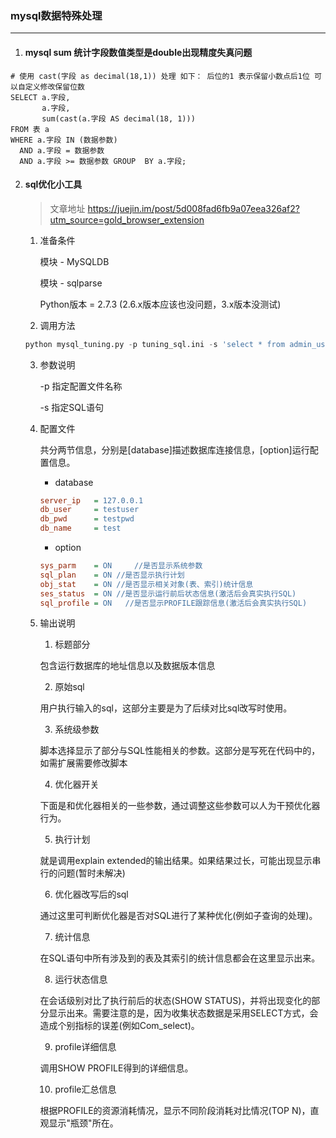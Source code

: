 ### mysql数据特殊处理

---

1. #### mysql sum 统计字段数值类型是double出现精度失真问题

```mysql
# 使用 cast(字段 as decimal(18,1)) 处理 如下： 后位的1 表示保留小数点后1位 可以自定义修改保留位数
SELECT a.字段,
       a.字段,
       sum(cast(a.字段 AS decimal(18, 1)))
FROM 表 a
WHERE a.字段 IN (数据参数)
  AND a.字段 = 数据参数
  AND a.字段 >= 数据参数 GROUP  BY a.字段;
```

2. #### sql优化小工具

   > 文章地址 https://juejin.im/post/5d008fad6fb9a07eea326af2?utm_source=gold_browser_extension

   1. 准备条件

      模块 - MySQLDB

      模块 - sqlparse

      Python版本 = 2.7.3 (2.6.x版本应该也没问题，3.x版本没测试)

   2. 调用方法

   ```python
   python mysql_tuning.py -p tuning_sql.ini -s 'select * from admin_user'
   ```

   3. 参数说明

      -p 指定配置文件名称

      -s 指定SQL语句

   4. 配置文件

      共分两节信息，分别是[database]描述数据库连接信息，[option]运行配置信息。

      - database

      ```ini
      server_ip   = 127.0.0.1
      db_user     = testuser
      db_pwd      = testpwd
      db_name     = test
      ```

      - option

      ```ini
      sys_parm    = ON     //是否显示系统参数
      sql_plan    = ON //是否显示执行计划
      obj_stat    = ON //是否显示相关对象(表、索引)统计信息
      ses_status  = ON //是否显示运行前后状态信息(激活后会真实执行SQL)
      sql_profile = ON   //是否显示PROFILE跟踪信息(激活后会真实执行SQL)
      ```

   5. 输出说明

      1. 标题部分

      包含运行数据库的地址信息以及数据版本信息

      2. 原始sql

      用户执行输入的sql，这部分主要是为了后续对比sql改写时使用。

      3. 系统级参数

      脚本选择显示了部分与SQL性能相关的参数。这部分是写死在代码中的，如需扩展需要修改脚本

      4. 优化器开关

      下面是和优化器相关的一些参数，通过调整这些参数可以人为干预优化器行为。

      5. 执行计划

      就是调用explain extended的输出结果。如果结果过长，可能出现显示串行的问题(暂时未解决)

      6. 优化器改写后的sql

      通过这里可判断优化器是否对SQL进行了某种优化(例如子查询的处理)。

      7. 统计信息

      在SQL语句中所有涉及到的表及其索引的统计信息都会在这里显示出来。

      8. 运行状态信息

      在会话级别对比了执行前后的状态(SHOW STATUS)，并将出现变化的部分显示出来。需要注意的是，因为收集状态数据是采用SELECT方式，会造成个别指标的误差(例如Com_select)。

      9. profile详细信息

      调用SHOW PROFILE得到的详细信息。

      10. profile汇总信息

      根据PROFILE的资源消耗情况，显示不同阶段消耗对比情况(TOP N)，直观显示"瓶颈"所在。